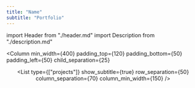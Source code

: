 ```yaml
---
title: "Name"
subtitle: "Portfolio"
---
```


import Header from "./header.md"
import Description from "./description.md"

<Column
  min_width={400}
  padding_top={120}
  padding_bottom={50}
  padding_left={50}
  child_separation={25}
>

  <Header />

  <Description />

</Column>

<Column padding={70}>

  <List
    type={["projects"]}
    show_subtitle={true}
    row_separation={50}
    column_separation={70}
    column_min_width={150}
  />

</Column>
